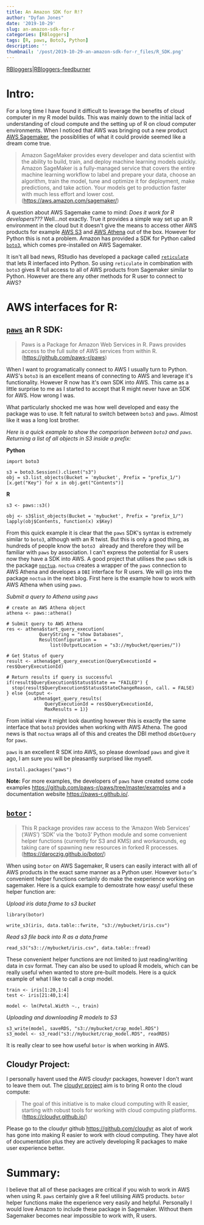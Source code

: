 ```yaml
---
title: An Amazon SDK for R!?
author: "Dyfan Jones"
date: '2019-10-29'
slug: an-amazon-sdk-for-r
categories: [RBloggers]
tags: [R, paws, Boto3, Python]
description: ''
thumbnail: '/post/2019-10-29-an-amazon-sdk-for-r_files/R_SDK.png'
---
```


[RBloggers](https://www.r-bloggers.com)|[RBloggers-feedburner](http://feeds.feedburner.com/RBloggers)

# Intro:

For a long time I have found it difficult to leverage the benefits of cloud computer in my R model builds. This was mainly down to the initial lack of understanding of cloud compute and the setting up of R on cloud computer environments. When I noticed that AWS was bringing out a new product [AWS Sagemaker](https://aws.amazon.com/sagemaker/), the possiblities of what it could provide seemed like a dream come true. 

> Amazon SageMaker provides every developer and data scientist with the ability to build, train, and deploy machine learning models quickly. Amazon SageMaker is a fully-managed service that covers the entire machine learning workflow to label and prepare your data, choose an algorithm, train the model, tune and optimize it for deployment, make predictions, and take action. Your models get to production faster with much less effort and lower cost. (https://aws.amazon.com/sagemaker/)

A question about AWS Sagemake came to mind: *Does it work for R developers???* Well...not exactly. True it provides a simple way set up an R environment in the cloud but it doesn't give the means to access other AWS products for example [AWS S3](https://aws.amazon.com/s3/) and [AWS Athena](https://aws.amazon.com/athena/) out of the box. However for Python this is not a problem. Amazon has provided a SDK for Python called [`boto3`](https://boto3.amazonaws.com/v1/documentation/api/latest/index.html), which comes pre-installed on AWS Sagemaker. 

It isn't all bad news, RStudio has developed a package called [`reticulate`](https://rstudio.github.io/reticulate/) that lets R interfaced into Python. So using `reticulate` in combination with `boto3` gives R full access to all of AWS products from Sagemaker similar to Python. However are there any other methods for R user to connect to AWS? 

# AWS interfaces for R:

## [`paws`](https://paws-r.github.io/) an R SDK:

> Paws is a Package for Amazon Web Services in R. Paws provides access to the full suite of AWS services from within R.(https://github.com/paws-r/paws)

When I want to programatically connect to AWS I usually turn to Python. AWS's `boto3` is an excellent means of connecting to AWS and leverage it's functionality. However R now has it's own SDK into AWS. This came as a little surprise to me as I started to accept that R might never have an SDK for AWS. How wrong I was. 

What particularly shocked me was how well developed and easy the package was to use. It felt natural to switch between `boto3` and `paws`. Almost like it was a long lost brother. 

*Here is a quick example to show the comparison between `boto3` and `paws`. Returning a list of all objects in S3 inside a prefix:*

**Python**

```
import boto3

s3 = boto3.Session().client("s3")
obj = s3.list_objects(Bucket = 'mybucket', Prefix = "prefix_1/")
[x.get("Key") for x in obj.get("Contents")]

```

**R**
```
s3 <- paws::s3()

obj <- s3$list_objects(Bucket = 'mybucket', Prefix = "prefix_1/")
lapply(obj$Contents, function(x) x$Key)
```

From this quick example it is clear that the `paws` SDK's syntax is extremely similar to `boto3`, although with an R twist. But this is only a good thing, as hundreds of people know the `boto3 ` already and therefore they will be familiar with `paws` by association. I can't express the potential for R users now they have a SDK into AWS. A good project that utilises the `paws` sdk is the package [`noctua`](https://cran.r-project.org/web/packages/noctua/index.html). `noctua` creates a wrapper of the `paws` connection to AWS Athena and developes a `DBI` interface for R users. We will go into the package `noctua` in the next blog. First here is the example how to work with AWS Athena when using `paws`.

*Submit a query to Athena using `paws`*
```
# create an AWS Athena object
athena <- paws::athena()

# Submit query to AWS Athena
res <- athena$start_query_execution(
            QueryString = "show Databases",
            ResultConfiguration = 
                list(OutputLocation = "s3://mybucket/queries/"))

# Get Status of query
result <- athena$get_query_execution(QueryExecutionId = res$QueryExecutionId)

# Return results if query is successful
if(result$QueryExecution$Status$State == "FAILED") {
  stop(result$QueryExecution$Status$StateChangeReason, call. = FALSE)
} else {output <- 
          athena$get_query_results(
              QueryExecutionId = res$QueryExecutionId,
              MaxResults = 1)}
```

From initial view it might look daunting however this is exactly the same interface that `boto3` provides when working with AWS Athena. The good news is that `noctua` wraps all of this and creates the DBI method `dbGetQuery` for `paws`.

`paws` is an excellent R SDK into AWS, so please download `paws` and give it ago, I am sure you will be pleasantly surprised like myself.

```
install.packages("paws")
```

**Note:** For more examples, the developers of `paws` have created some code examples https://github.com/paws-r/paws/tree/master/examples and a  documentation website https://paws-r.github.io/.

## [`botor`](https://daroczig.github.io/botor/) :

> This R package provides raw access to the ‘Amazon Web Services’ (‘AWS’) ‘SDK’ via the ‘boto3’ Python module and some convenient helper functions (currently for S3 and KMS) and workarounds, eg taking care of spawning new resources in forked R processes. (https://daroczig.github.io/botor/)

When using `botor` on AWS Sagemaker, R users can easily interact with all of AWS products in the exact same manner as a Python user. However `botor`'s convenient helper functions certainly do make the exeperience working on sagemaker. Here is a quick example to demostrate how easy/ useful these helper function are:

*Upload iris data.frame to s3 bucket*

```
library(botor)

write_s3(iris, data.table::fwrite, "s3://mybucket/iris.csv")
```

*Read s3 file back into R as a data.frame*

```
read_s3("s3:://mybucket/iris.csv", data.table::fread)

```

These convenient helper functions are not limited to just reading/writing data in csv format. They can also be used to upload R models, which can be really useful when wanted to store pre-built models. Here is a quick example of what I like to call a *crap* model.

```
train <- iris[1:20,1:4]
test <- iris[21:40,1:4]
 
model <- lm(Petal.Width ~., train)

```

*Uploading and downloading R models to S3*

```
s3_write(model, saveRDS, "s3://mybucket/crap_model.RDS")
s3_model <- s3_read("s3://mybucket/crap_model.RDS", readRDS)
```

It is really clear to see how useful `botor` is when working in AWS.

## Cloudyr Project:

I personally havent used the AWS cloudyr packages, however I don't want to leave them out. The [cloudyr project](https://cloudyr.github.io/) aim is to bring R onto the cloud compute:

> The goal of this initiative is to make cloud computing with R easier, starting with robust tools for working with cloud computing platforms.(https://cloudyr.github.io/)

Please go to the cloudyr github https://github.com/cloudyr as alot of work has gone into making R easier to work with cloud computing. They have alot of documentation plus they are actively developing R packages to make user experience better.

# Summary:

I believe that all of these packages are critical if you wish to work in AWS when using R. `paws` certainly give a R feel utilising AWS products. `botor` helper functions make the experience very easily and helpful. Personally I would love Amazon to include these package in Sagemaker. Without them Sagemaker becomes near impossible to work with,  R users.
